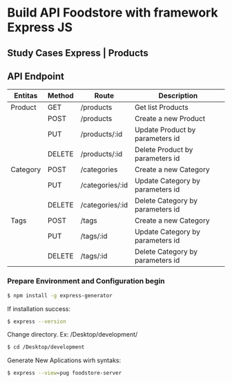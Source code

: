 # Build API Foodstore with framework Express JS

## Study Cases Express | Products

## API Endpoint
| Entitas | Method | Route | Description |
| ------- |------- | ----- | ----------- |
| Product | GET    | /products | Get list Products | 
|         | POST   | /products | Create a new Product |
|         | PUT    | /products/:id | Update Product by parameters id |
|         | DELETE | /products/:id | Delete Product by parameters id |
| Category | POST   | /categories | Create a new Category |
|         | PUT    | /categories/:id | Update Category by parameters id |
|         | DELETE | /categories/:id | Delete Category by parameters id |
| Tags    | POST   | /tags | Create a new Category |
|         | PUT    | /tags/:id | Update Category by parameters id |
|         | DELETE | /tags/:id | Delete Category by parameters id |



### Prepare Environment and Configuration begin
```bash
$ npm install -g express-generator
```
If installation success:
```bash
$ express --version
```

Change directory. Ex: /Desktop/development/
```bash
$ cd /Desktop/development 
```

Generate New Aplications wirh syntaks:
```bash
$ express --view=pug foodstore-server
```
